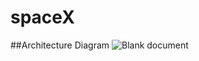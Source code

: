 # spaceX


##Architecture Diagram
![Blank document](https://user-images.githubusercontent.com/59242527/180150606-3c6deebd-f5cd-466f-9559-182039c24582.png)

